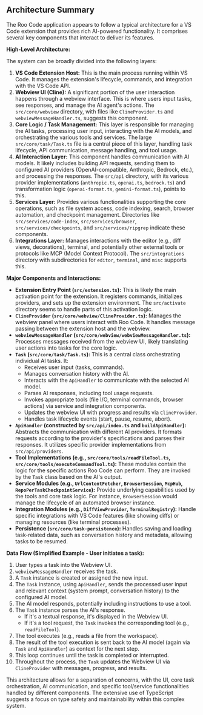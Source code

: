 ## Architecture Summary

The Roo Code application appears to follow a typical architecture for a VS Code extension that provides rich AI-powered functionality. It comprises several key components that interact to deliver its features.

**High-Level Architecture:**

The system can be broadly divided into the following layers:

1.  **VS Code Extension Host:** This is the main process running within VS Code. It manages the extension's lifecycle, commands, and integration with the VS Code API.
2.  **Webview UI (Cline):** A significant portion of the user interaction happens through a webview interface. This is where users input tasks, see responses, and manage the AI agent's actions. The `src/core/webview` directory, with files like `ClineProvider.ts` and `webviewMessageHandler.ts`, suggests this component.
3.  **Core Logic / Task Management:** This layer is responsible for managing the AI tasks, processing user input, interacting with the AI models, and orchestrating the various tools and services. The large `src/core/task/Task.ts` file is a central piece of this layer, handling task lifecycle, API communication, message handling, and tool usage.
4.  **AI Interaction Layer:** This component handles communication with AI models. It likely includes building API requests, sending them to configured AI providers (OpenAI-compatible, Anthropic, Bedrock, etc.), and processing the responses. The `src/api` directory, with its various provider implementations (`anthropic.ts`, `openai.ts`, `bedrock.ts`) and transformation logic (`openai-format.ts`, `gemini-format.ts`), points to this.
5.  **Services Layer:** Provides various functionalities supporting the core operations, such as file system access, code indexing, search, browser automation, and checkpoint management. Directories like `src/services/code-index`, `src/services/browser`, `src/services/checkpoints`, and `src/services/ripgrep` indicate these components.
6.  **Integrations Layer:** Manages interactions with the editor (e.g., diff views, decorations), terminal, and potentially other external tools or protocols like MCP (Model Context Protocol). The `src/integrations` directory with subdirectories for `editor`, `terminal`, and `misc` supports this.

**Major Components and Interactions:**

*   **Extension Entry Point (`src/extension.ts`):** This is likely the main activation point for the extension. It registers commands, initializes providers, and sets up the extension environment. The `src/activate` directory seems to handle parts of this activation logic.
*   **`ClineProvider` (`src/core/webview/ClineProvider.ts`):** Manages the webview panel where users interact with Roo Code. It handles message passing between the extension host and the webview.
*   **`webviewMessageHandler` (`src/core/webview/webviewMessageHandler.ts`):** Processes messages received from the webview UI, likely translating user actions into tasks for the core logic.
*   **`Task` (`src/core/task/Task.ts`):** This is a central class orchestrating individual AI tasks. It:
    *   Receives user input (tasks, commands).
    *   Manages conversation history with the AI.
    *   Interacts with the `ApiHandler` to communicate with the selected AI model.
    *   Parses AI responses, including tool usage requests.
    *   Invokes appropriate tools (file I/O, terminal commands, browser actions) via service and integration components.
    *   Updates the webview UI with progress and results via `ClineProvider`.
    *   Handles task lifecycle events (start, pause, resume, abort).
*   **`ApiHandler` (constructed by `src/api/index.ts` and `buildApiHandler`):** Abstracts the communication with different AI providers. It formats requests according to the provider's specifications and parses their responses. It utilizes specific provider implementations from `src/api/providers`.
*   **Tool Implementations (e.g., `src/core/tools/readFileTool.ts`, `src/core/tools/executeCommandTool.ts`):** These modules contain the logic for the specific actions Roo Code can perform. They are invoked by the `Task` class based on the AI's output.
*   **Service Modules (e.g., `UrlContentFetcher`, `BrowserSession`, `McpHub`, `RepoPerTaskCheckpointService`):** Provide underlying capabilities used by the tools and core task logic. For instance, `BrowserSession` would manage the lifecycle of an automated browser instance.
*   **Integration Modules (e.g., `DiffViewProvider`, `TerminalRegistry`):** Handle specific integrations with VS Code features (like showing diffs) or managing resources (like terminal processes).
*   **Persistence (`src/core/task-persistence`):** Handles saving and loading task-related data, such as conversation history and metadata, allowing tasks to be resumed.

**Data Flow (Simplified Example - User initiates a task):**

1.  User types a task into the Webview UI.
2.  `webviewMessageHandler` receives the task.
3.  A `Task` instance is created or assigned the new input.
4.  The `Task` instance, using `ApiHandler`, sends the processed user input and relevant context (system prompt, conversation history) to the configured AI model.
5.  The AI model responds, potentially including instructions to use a tool.
6.  The `Task` instance parses the AI's response.
    *   If it's a textual response, it's displayed in the Webview UI.
    *   If it's a tool request, the `Task` invokes the corresponding tool (e.g., `readFileTool`).
7.  The tool executes (e.g., reads a file from the workspace).
8.  The result of the tool execution is sent back to the AI model (again via `Task` and `ApiHandler`) as context for the next step.
9.  This loop continues until the task is completed or interrupted.
10. Throughout the process, the `Task` updates the Webview UI via `ClineProvider` with messages, progress, and results.

This architecture allows for a separation of concerns, with the UI, core task orchestration, AI communication, and specific tool/service functionalities handled by different components. The extensive use of TypeScript suggests a focus on type safety and maintainability within this complex system.

